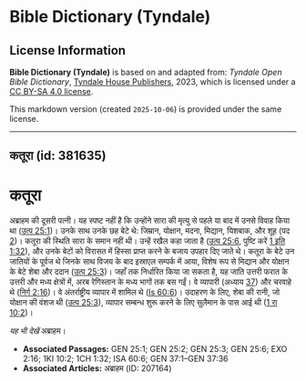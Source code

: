 # Bible Dictionary (Tyndale)

## License Information

**Bible Dictionary (Tyndale)** is based on and adapted from: _Tyndale Open Bible Dictionary_, [Tyndale House Publishers](https://tyndaleopenresources.com/), 2023, which is licensed under a [CC BY-SA 4.0 license](https://creativecommons.org/licenses/by-sa/4.0/legalcode.en).

This markdown version (created `2025-10-06`) is provided under the same license.



--------------------------------

## कतूरा (id: 381635)

कतूरा
=====

अब्राहम की दूसरी पत्नी। यह स्पष्ट नहीं है कि उन्होंने सारा की मृत्यु से पहले या बाद में उनसे विवाह किया था ([उत्प 25:1](https://ref.ly/Gen25:1))। उनके साथ उनके छह बेटे थे: जिम्रान, योक्षान, मदना, मिद्यान, यिशबाक, और शूह (पद [2](https://ref.ly/Gen25:2))। कतूरा की स्थिति सारा के समान नहीं थी। उन्हें रखैल कहा जाता है ([उत्प 25:6](https://ref.ly/Gen25:6), पुष्टि करें [1 इति 1:32](https://ref.ly/1Chr1:32)), और उनके बेटों को विरासत में हिस्सा प्राप्त करने के बजाय उपहार दिए जाते थे। कतूरा के बेटे उन जातियों के पूर्वज थे जिनके साथ विजय के बाद इस्राएल सम्पर्क में आया, विशेष रूप से मिद्यान और योक्षान के बेटे शेबा और ददान ([उत्प 25:3](https://ref.ly/Gen25:3))। जहाँ तक निर्धारित किया जा सकता है, यह जाति उत्तरी फरात के उत्तरी और मध्य क्षेत्रों में, अरब रेगिस्तान के मध्य भागों तक बस गईं। वे व्यापारी (अध्याय [37](https://ref.ly/Gen37:1-Gen37:36)) और चरवाहे थे ([निर्ग 2:16](https://ref.ly/Exod2:16))। वे अंतर्राष्ट्रीय व्यापार में शामिल थे ([Is 60:6](https://ref.ly/Isa60:6))। उदाहरण के लिए, शेबा की रानी, ​​जो योक्षान की वंशज थी ([उत्प 25:3](https://ref.ly/Gen25:3)), व्यापार सम्बन्ध शुरू करने के लिए सुलैमान के पास आई थी ([1 रा 10:2](https://ref.ly/1Kgs10:2))। 

*यह भी देखें* अब्राहम। 

* **Associated Passages:** GEN 25:1; GEN 25:2; GEN 25:3; GEN 25:6; EXO 2:16; 1KI 10:2; 1CH 1:32; ISA 60:6; GEN 37:1–GEN 37:36
* **Associated Articles:** अब्राहम (ID: 207164)

